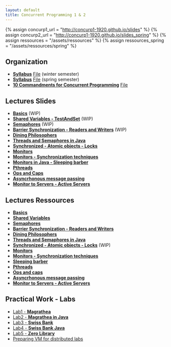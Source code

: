 ```yaml
---
layout: default
title: Concurrent Programming 1 & 2
---
```

{% assign concurp1_url = "http://concurp1-1920.github.io/slides" %}
{% assign concurp2_url = "http://concurp1-1920.github.io/slides_spring" %}
{% assign ressources = "/assets/ressources" %}
{% assign ressources_spring = "/assets/ressources/spring" %}

## Organization
* [**Syllabus**](/Organization/syllabus) [File]({{ressources}}/syllabus_v1.3.pdf) (winter semester)
* [**Syllabus**](/Organization/syllabus_spring) [File]({{ressources}}/syllabus_v1.3.pdf) (spring semester)
* [**10 Commandments for Concurrent Programming**](/Organization/commandments) [File]({{ressources}}/commandments.pdf)

## Lectures Slides
* [**Basics**]({{concurp1_url}}/01) (WIP)
* [**Shared Variables - TestAndSet**]({{concurp1_url}}/02) (WIP)
* [**Semaphores**]({{concurp1_url}}/03) (WIP)
* [**Barrier Synchronization - Readers and Writers**]({{concurp1_url}}/04) (WIP)
* [**Dining Philosophers**]({{concurp1_url}}/05)
* [**Threads and Semaphores in Java**]({{concurp1_url}}/06)
* [**Synchronized - Atomic objects - Locks**]({{concurp1_url}}/07)
* [**Monitors**]({{concurp1_url}}/08)
* [**Monitors - Synchronization techniques**]({{concurp1_url}}/09)
* [**Monitors in Java - Sleeping barber**]({{concurp1_url}}/10)
* [**Pthreads**]({{concurp1_url}}/11)
* [**Ops and Caps**]({{ressources_spring}}/Ops_and_Capabilities.pdf)
* [**Asyncrhonous message passing**]({{ressources_spring}}/Slides_Async_Message_Passing.pdf)
* [**Monitor to Servers - Active Servers**]({{ressources_spring}}/Slides_Active_Monitors.pdf)


## Lectures Ressources
* [**Basics**]({{ressources}}/01-basics.pdf)
* [**Shared Variables**]({{ressources}}/02-shared_variables-TST.pdf)
* [**Semaphores**]({{ressources}}/03-semaphores.pdf)
* [**Barrier Synchronization - Readers and Writers**]({{ressources}}/04-Barrier_Readers-and-Writers.pdf)
* [**Dining Philosophers**]({{ressources}}/05-Dining_Philosophers.pdf)
* [**Threads and Semaphores in Java**]({{ressources}}/05-java_threads.pdf)
* [**Synchronized - Atomic objects - Locks**]({{ressources}}/06-synchronized-atomic_objects_locks.pdf) (WIP)
* [**Monitors**]({{ressources}}/08-monitors.pdf)
* [**Monitors - Synchronization techniques**]({{ressources}}/08-monitors-sync-tech.pdf)
* [**Sleeping barber**]({{ressources}}/10-barber_monitor.pdf)
* [**Pthreads**]({{ressources}}/11-pthreads.pdf)
* [**Ops and caps**]({{ressources_spring}}/040-ops-and-Capabilities.pdf)
* [**Asyncrhonous message passing**]({{ressources_spring}}/050-async-msg-passing.pdf)
* [**Monitor to Servers - Active Servers**]({{ressources_spring}}/052-monitors_as_servers_jr.pdf)

## Practical Work - Labs
* [Lab1 - **Magrathea**](/TPs/Magrathea)
* [Lab2 - **Magrathea in Java**](/TPs/MagratheaJava)
* [Lab3 - **Swiss Bank**](/TPs/Bank)
* [Lab4 - **Swiss Bank Java**](/TPs/BankJava)
* [Lab5 - **Zero Library**](/TPs/Zero)
* [Preparing VM for distributed labs]({{ressources_spring}}/054_virtual_machines.pdf)
